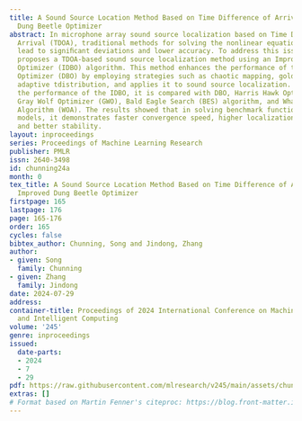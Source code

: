 ```yaml
---
title: A Sound Source Location Method Based on Time Difference of Arrival with Improved
  Dung Beetle Optimizer
abstract: In microphone array sound source localization based on Time Difference of
  Arrival (TDOA), traditional methods for solving the nonlinear equations of TDOA
  lead to signiﬁcant deviations and lower accuracy. To address this issue, this paper
  proposes a TDOA-based sound source localization method using an Improved Dung Beetle
  Optimizer (IDBO) algorithm. This method enhances the performance of the Dung Beetle
  Optimizer (DBO) by employing strategies such as chaotic mapping, golden sine, and
  adaptive tdistribution, and applies it to sound source localization. To evaluate
  the performance of the IDBO, it is compared with DBO, Harris Hawk Optimizer (HHO),
  Gray Wolf Optimizer (GWO), Bald Eagle Search (BES) algorithm, and Whale Optimization
  Algorithm (WOA). The results showed that in solving benchmark functions and localization
  models, it demonstrates faster convergence speed, higher localization accuracy,
  and better stability.
layout: inproceedings
series: Proceedings of Machine Learning Research
publisher: PMLR
issn: 2640-3498
id: chunning24a
month: 0
tex_title: A Sound Source Location Method Based on Time Difference of Arrival with
  Improved Dung Beetle Optimizer
firstpage: 165
lastpage: 176
page: 165-176
order: 165
cycles: false
bibtex_author: Chunning, Song and Jindong, Zhang
author:
- given: Song
  family: Chunning
- given: Zhang
  family: Jindong
date: 2024-07-29
address:
container-title: Proceedings of 2024 International Conference on Machine Learning
  and Intelligent Computing
volume: '245'
genre: inproceedings
issued:
  date-parts:
  - 2024
  - 7
  - 29
pdf: https://raw.githubusercontent.com/mlresearch/v245/main/assets/chunning24a/chunning24a.pdf
extras: []
# Format based on Martin Fenner's citeproc: https://blog.front-matter.io/posts/citeproc-yaml-for-bibliographies/
---
```

